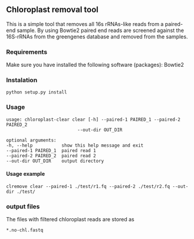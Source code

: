 ## Chloroplast removal tool

This is a simple tool that removes all 16s rRNAs-like reads from a paired-end sample. By using Bowtie2 paired end reads are screened against the 16S-rRNAs from the greengenes database and removed from the samples. 

### Requirements
Make sure you have installed the following software (packages):
    Bowtie2
<!-- BioPython -->

### Instalation

    python setup.py install
<!-- pip install . --upgrade -->

### Usage
    usage: chloroplast-clear clear [-h] --paired-1 PAIRED_1 --paired-2 PAIRED_2
                               --out-dir OUT_DIR

    optional arguments:
    -h, --help           show this help message and exit
    --paired-1 PAIRED_1  paired read 1
    --paired-2 PAIRED_2  paired read 2
    --out-dir OUT_DIR    output directory

#### Usage example
    clremove clear --paired-1 ./test/r1.fq --paired-2 ./test/r2.fq --out-dir ./test/

### output files
The files with filtered chloroplast reads are stored as 
    
    *.no-chl.fastq
